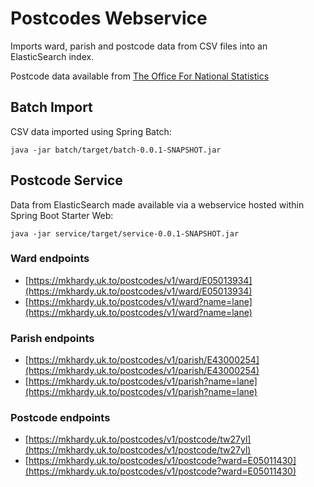 # Postcodes Webservice
Imports ward, parish and postcode data from CSV files into an ElasticSearch index.

Postcode data available from [The Office For National Statistics](https://geoportal.statistics.gov.uk/search?q=PRD_ONSPD%20FEB_2024&sort=Date%20Created%7Ccreated%7Cdesc)

## Batch Import
CSV data imported using Spring Batch:

`java -jar batch/target/batch-0.0.1-SNAPSHOT.jar`

## Postcode Service
Data from ElasticSearch made available via a webservice hosted within Spring Boot Starter Web:

`java -jar service/target/service-0.0.1-SNAPSHOT.jar`

### Ward endpoints
- [https://mkhardy.uk.to/postcodes/v1/ward/E05013934](https://mkhardy.uk.to/postcodes/v1/ward/E05013934)
- [https://mkhardy.uk.to/postcodes/v1/ward?name=lane](https://mkhardy.uk.to/postcodes/v1/ward?name=lane)

### Parish endpoints
- [https://mkhardy.uk.to/postcodes/v1/parish/E43000254](https://mkhardy.uk.to/postcodes/v1/parish/E43000254)
- [https://mkhardy.uk.to/postcodes/v1/parish?name=lane](https://mkhardy.uk.to/postcodes/v1/parish?name=lane)

### Postcode endpoints
- [https://mkhardy.uk.to/postcodes/v1/postcode/tw27yl](https://mkhardy.uk.to/postcodes/v1/postcode/tw27yl)
- [https://mkhardy.uk.to/postcodes/v1/postcode?ward=E05011430](https://mkhardy.uk.to/postcodes/v1/postcode?ward=E05011430)
